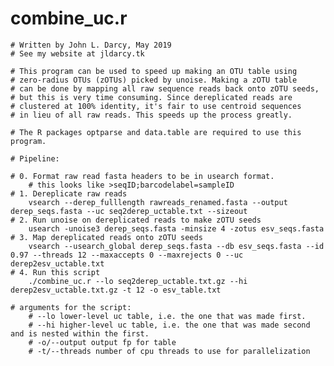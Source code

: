 # combine_uc.r

  	# Written by John L. Darcy, May 2019
	# See my website at jldarcy.tk
	
	# This program can be used to speed up making an OTU table using
	# zero-radius OTUs (zOTUs) picked by unoise. Making a zOTU table
	# can be done by mapping all raw sequence reads back onto zOTU seeds,
	# but this is very time consuming. Since dereplicated reads are 
	# clustered at 100% identity, it's fair to use centroid sequences
	# in lieu of all raw reads. This speeds up the process greatly. 
	
	# The R packages optparse and data.table are required to use this program.
	
	# Pipeline:
	
	# 0. Format raw read fasta headers to be in usearch format. 
		# this looks like >seqID;barcodelabel=sampleID
	# 1. Dereplicate raw reads
		vsearch --derep_fulllength rawreads_renamed.fasta --output derep_seqs.fasta --uc seq2derep_uctable.txt --sizeout
	# 2. Run unoise on dereplicated reads to make zOTU seeds
		usearch -unoise3 derep_seqs.fasta -minsize 4 -zotus esv_seqs.fasta
	# 3. Map dereplicated reads onto zOTU seeds
		vsearch --usearch_global derep_seqs.fasta --db esv_seqs.fasta --id 0.97 --threads 12 --maxaccepts 0 --maxrejects 0 --uc derep2esv_uctable.txt
	# 4. Run this script
		./combine_uc.r --lo seq2derep_uctable.txt.gz --hi derep2esv_uctable.txt.gz -t 12 -o esv_table.txt

	# arguments for the script:
		# --lo lower-level uc table, i.e. the one that was made first.
		# --hi higher-level uc table, i.e. the one that was made second and is nested within the first.
		# -o/--output output fp for table
		# -t/--threads number of cpu threads to use for parallelization

